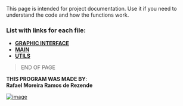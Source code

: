 This page is intended for project documentation. Use it if you need to understand the code and how the functions work.<br>
### List with links for each file:<br>
- **[GRAPHIC INTERFACE](https://upraggy.github.io/FOOD_DEV/Documentation/GRAPHIC_INTERFACE)**
- **[MAIN](https://upraggy.github.io/FOOD_DEV/Documentation/main)**
- **[UTILS](https://upraggy.github.io/FOOD_DEV/Documentation/utils)**

> END OF PAGE
   


**THIS PROGRAM WAS MADE BY**:<br>
**Rafael Moreira Ramos de Rezende** 

 [![image](https://user-images.githubusercontent.com/100146657/159492505-d6134d9b-7d19-43ee-9e30-72be719d69f4.png)](https://www.linkedin.com/in/rafael-moreira-ramos-de-rezende-16420b21b/)
